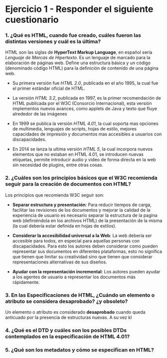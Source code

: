 # Ejercicio 1 - Responder el siguiente cuestionario

### 1. ¿Qué es HTML, cuando fue creado, cuáles fueron las distintas versiones y cuál es la última?
HTML son las siglas de **HyperText Markup Language**, en español sería *Lenguaje de Marcas de Hipertexto*.
Es un lenguaje de marcado para la elaboración de páginas web. Define una estructura básica y un código (denominado código HTML) para la definición de contenido de una página web.

- Su primera versión fue *HTML 2.0*, publicada en el año 1995, la cual fue el primer estándar oficial de HTML.

- La versión *HTML 3.2*, publicada en 1997, es la primer recomendación de HTML publicada por el W3C (Consorcio Internacional), esta versión implementos nuevos avances, como applets de Java y texto que fluye alrededor de las imágenes

- En 1999 se publica la versión *HTML 4.01*, la cual soporta mas opciones de multimedia, lenguajes de scripts, hojas de estilo, mejores capacidades de impresión y documentos mas accesibles a usuarios con discapacidades.

- En 2014 se lanza la ultima versión *HTML 5*, la cual incorpora nuevos elementos que no estaban en HTML 4.01, se introducen nuevas etiquetas, permite introducir audio y video de forma directa en la web sin necesidad de plugins, entre otras cosas.



### 2. ¿Cuáles son los principios básicos que el W3C recomienda seguir para la creación de documentos con HTML?

Los principios que recomienda W3C seguir son:
- **Separar estructura y presentación**: Para reducir tiempos de carga, facilitar las revisiones de los documentos y mejorar la calidad de la experiencia de usuario es necesario separar la estructura de la pagina web (definiéndola en los archivos HTML) de la presentación de la misma (la cual debería estar definida en hojas de estilos).

- **Considerar la accesibilidad universal a la Web**: La web debería ser accesible para todos, en especial para aquellas personas con discapacidades. Para esto los autores deben considerar como pueden representar sus documentos en diferentes plataformas, esto no significa que tienen que limitar su creatividad sino que tienen que considerar representaciones alternativas de sus diseños.

- **Ayudar con la representación incremental**: Los autores pueden ayudar a los agentes de usuario a representar los documentos más rápidamente.



### 3. En las Especificaciones de HTML, ¿Cuándo un elemento o atributo se considera desaprobado? ¿y obsoleto?

Un elemento o atributo es considerado **desaprobado** cuando queda anticuado por la presencia de estructuras nuevas. A su vez kl
### 4. ¿Qué es el DTD y cuáles son los posibles DTDs contemplados en la especificación de HTML 4.01?

### 5. ¿Qué son los metadatos y cómo se especifican en HTML?

<!--stackedit_data:
eyJoaXN0b3J5IjpbMzU2MjMwMjk3LC0xOTk0NzI2NzY4LC0xNz
M5OTg4MTkwLC0xNjE2MTA0MzUxLDQ3MjA2Nzg4Myw0ODE3MTAy
NDJdfQ==
-->